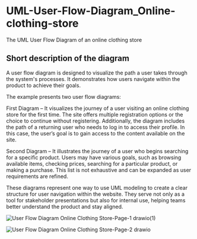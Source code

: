 # UML-User-Flow-Diagram_Online-clothing-store
The UML User Flow Diagram of an online clothing store

## Short description of the diagram

A user flow diagram is designed to visualize the path a user takes through the system's processes. It demonstrates how users navigate within the product to achieve their goals.

The example presents two user flow diagrams:

First Diagram – It visualizes the journey of a user visiting an online clothing store for the first time. The site offers multiple registration options or the choice to continue without registering. Additionally, the diagram includes the path of a returning user who needs to log in to access their profile. In this case, the user’s goal is to gain access to the content available on the site.

Second Diagram – It illustrates the journey of a user who begins searching for a specific product. Users may have various goals, such as browsing available items, checking prices, searching for a particular product, or making a purchase. This list is not exhaustive and can be expanded as user requirements are refined.

These diagrams represent one way to use UML modeling to create a clear structure for user navigation within the website. They serve not only as a tool for stakeholder presentations but also for internal use, helping teams better understand the product and stay aligned.

![User Flow Diagram Online Clothing Store-Page-1 drawio(1)](https://github.com/user-attachments/assets/5e4edb1a-906d-4dad-9d1f-a8d483164a4d)

![User Flow Diagram Online Clothing Store-Page-2 drawio](https://github.com/user-attachments/assets/2e99c732-09dc-4c2b-ae50-c603888f45fd)
